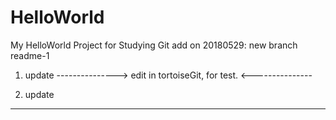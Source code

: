 # HelloWorld
My HelloWorld Project for Studying Git
add on 20180529: new branch readme-1

1. update
--------------->
edit in tortoiseGit, for test.
<---------------

2. update
*****************************